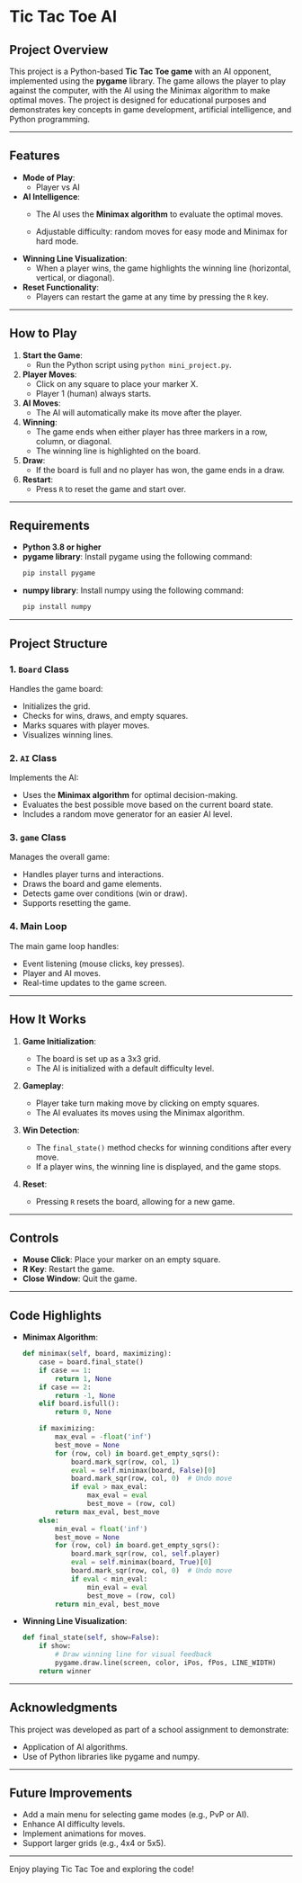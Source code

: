 # Tic Tac Toe AI

## Project Overview
This project is a Python-based **Tic Tac Toe game** with an AI opponent, implemented using the **pygame** library. The game allows the player to play against the computer, with the AI using the Minimax algorithm to make optimal moves. The project is designed for educational purposes and demonstrates key concepts in game development, artificial intelligence, and Python programming.

---

## Features
- **Mode of Play**:
  - Player vs AI
- **AI Intelligence**:
  - The AI uses the **Minimax algorithm** to evaluate the optimal moves. 

  - Adjustable difficulty: random moves for easy mode and Minimax for hard mode.
- **Winning Line Visualization**:
  - When a player wins, the game highlights the winning line (horizontal, vertical, or diagonal).
- **Reset Functionality**:
  - Players can restart the game at any time by pressing the `R` key.

---

## How to Play
1. **Start the Game**:
   - Run the Python script using `python mini_project.py`.
2. **Player Moves**:
   - Click on any square to place your marker X.
   - Player 1 (human) always starts.
3. **AI Moves**:
   - The AI will automatically make its move after the player.
4. **Winning**:
   - The game ends when either player has three markers in a row, column, or diagonal.
   - The winning line is highlighted on the board.
5. **Draw**:
   - If the board is full and no player has won, the game ends in a draw.
6. **Restart**:
   - Press `R` to reset the game and start over.

---

## Requirements
- **Python 3.8 or higher**
- **pygame library**:
  Install pygame using the following command:
  ```bash
  pip install pygame
  ```
- **numpy library**:
  Install numpy using the following command:
  ```bash
  pip install numpy
  ```

---

## Project Structure
### 1. **`Board` Class**
Handles the game board:
- Initializes the grid.
- Checks for wins, draws, and empty squares.
- Marks squares with player moves.
- Visualizes winning lines.

### 2. **`AI` Class**
Implements the AI:
- Uses the **Minimax algorithm** for optimal decision-making.
- Evaluates the best possible move based on the current board state.
- Includes a random move generator for an easier AI level.

### 3. **`game` Class**
Manages the overall game:
- Handles player turns and interactions.
- Draws the board and game elements.
- Detects game over conditions (win or draw).
- Supports resetting the game.

### 4. **Main Loop**
The main game loop handles:
- Event listening (mouse clicks, key presses).
- Player and AI moves.
- Real-time updates to the game screen.

---

## How It Works
1. **Game Initialization**:
   - The board is set up as a 3x3 grid.
   - The AI is initialized with a default difficulty level.

2. **Gameplay**:
   - Player take turn making move by clicking on empty squares.
   - The AI evaluates its moves using the Minimax algorithm.

3. **Win Detection**:
   - The `final_state()` method checks for winning conditions after every move.
   - If a player wins, the winning line is displayed, and the game stops.

4. **Reset**:
   - Pressing `R` resets the board, allowing for a new game.

---

## Controls
- **Mouse Click**: Place your marker on an empty square.
- **R Key**: Restart the game.
- **Close Window**: Quit the game.

---

## Code Highlights
- **Minimax Algorithm**:
  ```python
  def minimax(self, board, maximizing):
      case = board.final_state()
      if case == 1:
          return 1, None
      if case == 2:
          return -1, None
      elif board.isfull():
          return 0, None

      if maximizing:
          max_eval = -float('inf')
          best_move = None
          for (row, col) in board.get_empty_sqrs():
              board.mark_sqr(row, col, 1)
              eval = self.minimax(board, False)[0]
              board.mark_sqr(row, col, 0)  # Undo move
              if eval > max_eval:
                  max_eval = eval
                  best_move = (row, col)
          return max_eval, best_move
      else:
          min_eval = float('inf')
          best_move = None
          for (row, col) in board.get_empty_sqrs():
              board.mark_sqr(row, col, self.player)
              eval = self.minimax(board, True)[0]
              board.mark_sqr(row, col, 0)  # Undo move
              if eval < min_eval:
                  min_eval = eval
                  best_move = (row, col)
          return min_eval, best_move
  ```

- **Winning Line Visualization**:
  ```python
  def final_state(self, show=False):
      if show:
          # Draw winning line for visual feedback
          pygame.draw.line(screen, color, iPos, fPos, LINE_WIDTH)
      return winner
  ```

---

## Acknowledgments
This project was developed as part of a school assignment to demonstrate:
- Application of AI algorithms.
- Use of Python libraries like pygame and numpy.

---

## Future Improvements
- Add a main menu for selecting game modes (e.g., PvP or AI).
- Enhance AI difficulty levels.
- Implement animations for moves.
- Support larger grids (e.g., 4x4 or 5x5).

---

Enjoy playing Tic Tac Toe and exploring the code!

